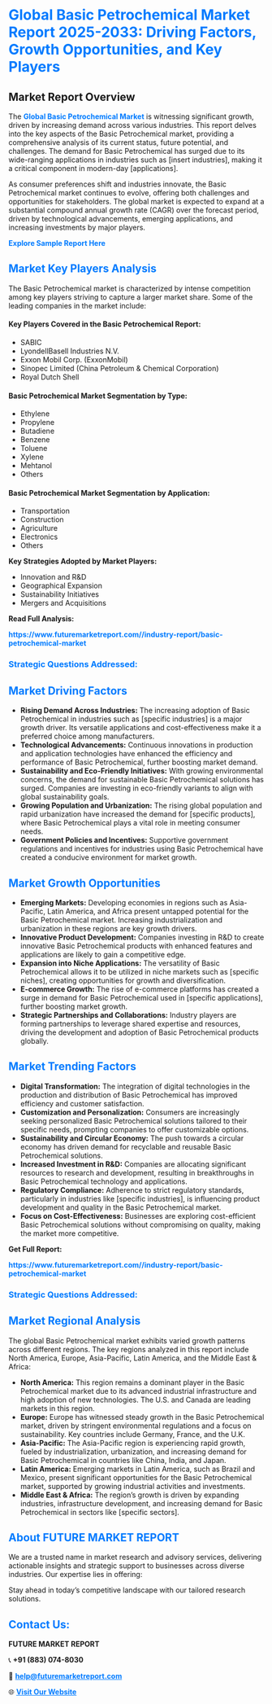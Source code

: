 <h1 style="color: #007BFF;">Global Basic Petrochemical Market Report 2025-2033: Driving Factors, Growth Opportunities, and Key Players</h1>

<section id="overview">
<h2>Market Report Overview</h2>
<p>The <a href="https://www.futuremarketreport.com//industry-report/basic-petrochemical-market" style="color: #007BFF; text-decoration: none;"><strong>Global Basic Petrochemical Market</strong></a> is witnessing significant growth, driven by increasing demand across various industries. This report delves into the key aspects of the Basic Petrochemical market, providing a comprehensive analysis of its current status, future potential, and challenges. The demand for Basic Petrochemical has surged due to its wide-ranging applications in industries such as [insert industries], making it a critical component in modern-day [applications].</p>
<p>As consumer preferences shift and industries innovate, the Basic Petrochemical market continues to evolve, offering both challenges and opportunities for stakeholders. The global market is expected to expand at a substantial compound annual growth rate (CAGR) over the forecast period, driven by technological advancements, emerging applications, and increasing investments by major players.</p>
</section>

<section id="overview">
<p><a href="https://www.futuremarketreport.com//request-sample/reportId=85977" style="color: #007BFF; text-decoration: none;"><strong>Explore Sample Report Here</strong></a></p>
</section>

<section id="key-players">
<h2 style="color: #007BFF;">Market Key Players Analysis</h2>
<p>The Basic Petrochemical market is characterized by intense competition among key players striving to capture a larger market share. Some of the leading companies in the market include:</p>
<h4>Key Players Covered in the Basic Petrochemical Report:</h4>
<ul><li>SABIC</li><li>LyondellBasell Industries N.V.</li><li>Exxon Mobil Corp. (ExxonMobil)</li><li>Sinopec Limited (China Petroleum &amp; Chemical Corporation)</li><li>Royal Dutch Shell</li></ul>
<h4>Basic Petrochemical Market Segmentation by Type:</h4>
<ul><li>Ethylene</li><li>Propylene</li><li>Butadiene</li><li>Benzene</li><li>Toluene</li><li>Xylene</li><li>Mehtanol</li><li>Others</li></ul>

<h4>Basic Petrochemical Market Segmentation by Application:</h4>
<ul><li>Transportation</li><li>Construction</li><li>Agriculture</li><li>Electronics</li><li>Others</li></ul>
<p><strong>Key Strategies Adopted by Market Players:</strong></p>
<ul>
<li>Innovation and R&D</li>
<li>Geographical Expansion</li>
<li>Sustainability Initiatives</li>
<li>Mergers and Acquisitions</li>
</ul>
</section>

<section>
<p><strong>Read Full Analysis: </strong></p><a href="https://www.futuremarketreport.com//industry-report/basic-petrochemical-market" style="color: #007BFF; text-decoration: none;"><strong>https://www.futuremarketreport.com//industry-report/basic-petrochemical-market</strong></a>
<h3 style="color: #007BFF;">Strategic Questions Addressed:</h3>
</section>

<section id="driving-factors">
<h2 style="color: #007BFF;">Market Driving Factors</h2>
<ul>
<li><strong>Rising Demand Across Industries:</strong> The increasing adoption of Basic Petrochemical in industries such as [specific industries] is a major growth driver. Its versatile applications and cost-effectiveness make it a preferred choice among manufacturers.</li>
<li><strong>Technological Advancements:</strong> Continuous innovations in production and application technologies have enhanced the efficiency and performance of Basic Petrochemical, further boosting market demand.</li>
<li><strong>Sustainability and Eco-Friendly Initiatives:</strong> With growing environmental concerns, the demand for sustainable Basic Petrochemical solutions has surged. Companies are investing in eco-friendly variants to align with global sustainability goals.</li>
<li><strong>Growing Population and Urbanization:</strong> The rising global population and rapid urbanization have increased the demand for [specific products], where Basic Petrochemical plays a vital role in meeting consumer needs.</li>
<li><strong>Government Policies and Incentives:</strong> Supportive government regulations and incentives for industries using Basic Petrochemical have created a conducive environment for market growth.</li>
</ul>
</section>

<section id="growth-opportunities">
<h2 style="color: #007BFF;">Market Growth Opportunities</h2>
<ul>
<li><strong>Emerging Markets:</strong> Developing economies in regions such as Asia-Pacific, Latin America, and Africa present untapped potential for the Basic Petrochemical market. Increasing industrialization and urbanization in these regions are key growth drivers.</li>
<li><strong>Innovative Product Development:</strong> Companies investing in R&D to create innovative Basic Petrochemical products with enhanced features and applications are likely to gain a competitive edge.</li>
<li><strong>Expansion into Niche Applications:</strong> The versatility of Basic Petrochemical allows it to be utilized in niche markets such as [specific niches], creating opportunities for growth and diversification.</li>
<li><strong>E-commerce Growth:</strong> The rise of e-commerce platforms has created a surge in demand for Basic Petrochemical used in [specific applications], further boosting market growth.</li>
<li><strong>Strategic Partnerships and Collaborations:</strong> Industry players are forming partnerships to leverage shared expertise and resources, driving the development and adoption of Basic Petrochemical products globally.</li>
</ul>
</section>

<section id="trending-factors">
<h2 style="color: #007BFF;">Market Trending Factors</h2>
<ul>
<li><strong>Digital Transformation:</strong> The integration of digital technologies in the production and distribution of Basic Petrochemical has improved efficiency and customer satisfaction.</li>
<li><strong>Customization and Personalization:</strong> Consumers are increasingly seeking personalized Basic Petrochemical solutions tailored to their specific needs, prompting companies to offer customizable options.</li>
<li><strong>Sustainability and Circular Economy:</strong> The push towards a circular economy has driven demand for recyclable and reusable Basic Petrochemical solutions.</li>
<li><strong>Increased Investment in R&D:</strong> Companies are allocating significant resources to research and development, resulting in breakthroughs in Basic Petrochemical technology and applications.</li>
<li><strong>Regulatory Compliance:</strong> Adherence to strict regulatory standards, particularly in industries like [specific industries], is influencing product development and quality in the Basic Petrochemical market.</li>
<li><strong>Focus on Cost-Effectiveness:</strong> Businesses are exploring cost-efficient Basic Petrochemical solutions without compromising on quality, making the market more competitive.</li>
</ul>
</section>

<section>
<p><strong>Get Full Report: </strong></p><a href="https://www.futuremarketreport.com//industry-report/basic-petrochemical-market" style="color: #007BFF; text-decoration: none;"><strong>https://www.futuremarketreport.com//industry-report/basic-petrochemical-market</strong></a>
<h3 style="color: #007BFF;">Strategic Questions Addressed:</h3>
</section>


<section id="regional-analysis">
<h2 style="color: #007BFF;">Market Regional Analysis</h2>
<p>The global Basic Petrochemical market exhibits varied growth patterns across different regions. The key regions analyzed in this report include North America, Europe, Asia-Pacific, Latin America, and the Middle East & Africa:</p>
<ul>
<li><strong>North America:</strong> This region remains a dominant player in the Basic Petrochemical market due to its advanced industrial infrastructure and high adoption of new technologies. The U.S. and Canada are leading markets in this region.</li>
<li><strong>Europe:</strong> Europe has witnessed steady growth in the Basic Petrochemical market, driven by stringent environmental regulations and a focus on sustainability. Key countries include Germany, France, and the U.K.</li>
<li><strong>Asia-Pacific:</strong> The Asia-Pacific region is experiencing rapid growth, fueled by industrialization, urbanization, and increasing demand for Basic Petrochemical in countries like China, India, and Japan.</li>
<li><strong>Latin America:</strong> Emerging markets in Latin America, such as Brazil and Mexico, present significant opportunities for the Basic Petrochemical market, supported by growing industrial activities and investments.</li>
<li><strong>Middle East & Africa:</strong> The region’s growth is driven by expanding industries, infrastructure development, and increasing demand for Basic Petrochemical in sectors like [specific sectors].</li>
</ul>
</section>

<footer>
<h2 style="color: #007BFF;">About FUTURE MARKET REPORT</h2>
<p>We are a trusted name in market research and advisory services, delivering actionable insights and strategic support to businesses across diverse industries. Our expertise lies in offering:</p>

<p>Stay ahead in today’s competitive landscape with our tailored research solutions.</p>

<h2 style="color: #007BFF;">Contact Us:</h2>
<p><strong>FUTURE MARKET REPORT</strong></p>
<p>📞 <strong>+91 (883) 074-8030</strong></p>
<p>📧 <strong><a href="mailto:help@futuremarketreport.com" style="color: #007BFF;">help@futuremarketreport.com</a></strong></p>
<p>🌐 <strong><a href="https://www.futuremarketreport.com/" style="color: #007BFF;">Visit Our Website</a></strong></p>
</footer>